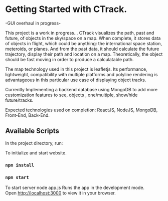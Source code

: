 # Getting Started with CTrack. 

-GUI overhaul in progress-

This project is a work in progress...
CTrack visualizes the path, past and future, of objects in the sky/space on a map. 
When complete, it stores data of objects in flight, which could be anything: the international space station, meteroids, or planes. And from the past data, it should calculate the future trajectory, display their path and location on a map. Theoretically, the object should be fast moving in order to produce a calculatable path. 

The map technology used in this project is leafletjs. Its performance, lightweight, compatibility with multiple platforms and polyline rendering is advantageous in this particular use case of displaying object tracks. 

Currently Implementing a backend database using MongoDB to add more customization features to see, objects , one/multiple, show/hide future/tracks. 

Expected technologies used on completion: ReactJS, NodeJS, MongoDB, Front-End, Back-End. 

## Available Scripts

In the project directory, run:

To initialize and start website.
### `npm install`

### `npm start`

To start server
node app.js
Runs the app in the development mode.\
Open [http://localhost:3000](http://localhost:3000) to view it in your browser.
